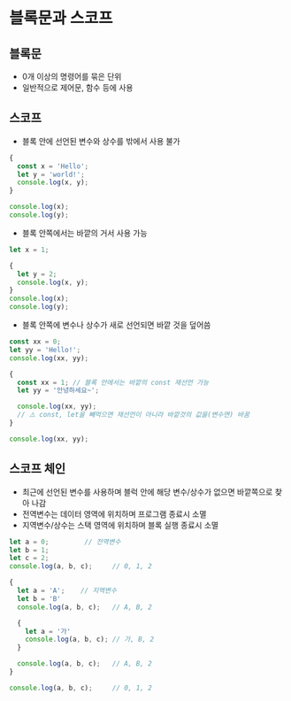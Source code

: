 # 블록문과 스코프
## 블록문
* 0개 이상의 명령어를 묶은 단위
* 일반적으로 제어문, 함수 등에 사용

## 스코프
* 블록 안에 선언된 변수와 상수를 밖에서 사용 불가
```js
{
  const x = 'Hello';
  let y = 'world!';
  console.log(x, y);
}

console.log(x);
console.log(y);
```
* 블록 안쪽에서는 바깥의 거서 사용 가능
```js
let x = 1;

{
  let y = 2;
  console.log(x, y);
}
console.log(x);
console.log(y);
```
* 블록 안쪽에 변수나 상수가 새로 선언되면 바깥 것을 덮어씀
```js
const xx = 0;
let yy = 'Hello!';
console.log(xx, yy);

{
  const xx = 1; // 블록 안에서는 바깥의 const 재선언 가능
  let yy = '안녕하세요~';

  console.log(xx, yy);
  // ⚠️ const, let을 빼먹으면 재선언이 아니라 바깥것의 값을(변수면) 바꿈
}

console.log(xx, yy);
```

## 스코프 체인
* 최근에 선언된 변수를 사용하며 블럭 안에 해당 변수/상수가 없으면 바깥쪽으로 찾아 나감
* 전역변수는 데이터 영역에 위치하며 프로그램 종료시 소멸
* 지역변수/상수는 스택 영역에 위치하며 블록 실행 종료시 소멸
```js
let a = 0;         // 전역변수
let b = 1;
let c = 2;
console.log(a, b, c);     // 0, 1, 2

{
  let a = 'A';    // 지역변수
  let b = 'B'
  console.log(a, b, c);   // A, B, 2

  {
    let a = '가'
    console.log(a, b, c); // 가, B, 2
  }

  console.log(a, b, c);   // A, B, 2
}

console.log(a, b, c);     // 0, 1, 2
```